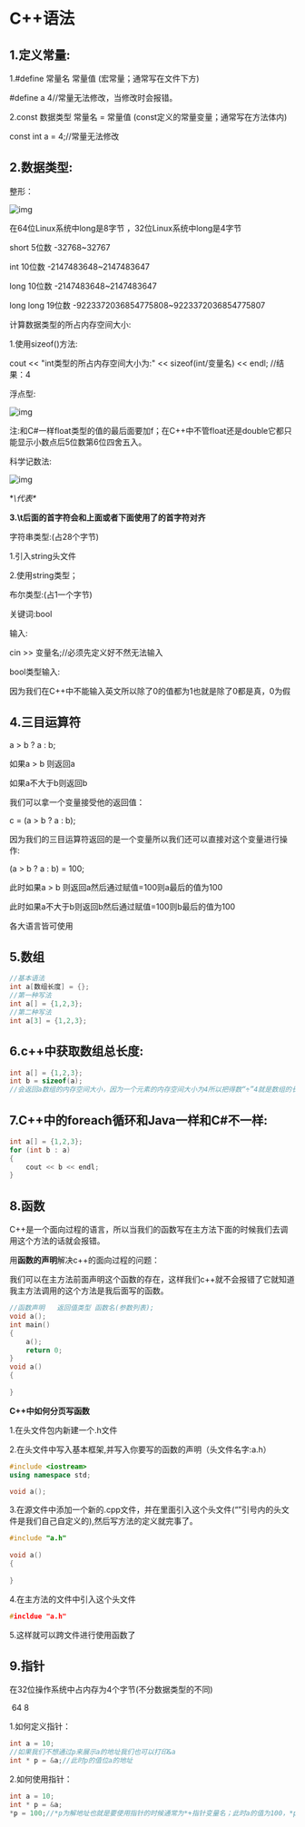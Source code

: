 # C++语法

## **1.定义常量:**

1.#define 常量名 常量值                     (宏常量；通常写在文件下方)

\#define a 4//常量无法修改，当修改时会报错。 

2.const 数据类型 常量名 = 常量值      (const定义的常量变量；通常写在方法体内)

const int a = 4;//常量无法修改 

## **2.数据类型:**

整形：

![img](F:\有道云笔记\qq31BDEC0D05E5A1626E555CD1BA33D617\609438adf5c1493aa356faf3350e7915\9c8504a1fcfe490899f6c4c1a7e6b7a2.jpg)

在64位Linux系统中long是8字节 ，32位Linux系统中long是4字节

short  5位数      -32768~32767

int   10位数       -2147483648~2147483647

long 10位数      -2147483648~2147483647

long long  19位数    -9223372036854775808~9223372036854775807‬

计算数据类型的所占内存空间大小:

1.使用sizeof()方法:

cout << "int类型的所占内存空间大小为:" << sizeof(int/变量名) << endl; //结果：4 

浮点型:

![img](F:\有道云笔记\qq31BDEC0D05E5A1626E555CD1BA33D617\0f377093914b4061a8203d4e2d13c7f9\e3dffedf536147f280b49ab1f41651b2.jpg)

注:和C#一样float类型的值的最后面要加f；在C++中不管float还是double它都只能显示小数点后5位数第6位四舍五入。

科学记数法:

![img](F:\有道云笔记\qq31BDEC0D05E5A1626E555CD1BA33D617\1c6008b3702a4985acd282dc4fb22139\fcc1f41f600248c89cd61a6b5d75d34a.jpg)

**\\代表\**

**3.\t后面的首字符会和上面或者下面使用了的首字符对齐**

字符串类型:(占28个字节)

1.引入string头文件

2.使用string类型；

布尔类型:(占1一个字节)

关键词:bool

输入:

cin >> 变量名;//必须先定义好不然无法输入 

bool类型输入:

因为我们在C++中不能输入英文所以除了0的值都为1也就是除了0都是真，0为假

## **4.三目运算符**

a > b ? a : b; 

如果a > b 则返回a

如果a不大于b则返回b

我们可以拿一个变量接受他的返回值：

c = (a > b ? a : b); 

因为我们的三目运算符返回的是一个变量所以我们还可以直接对这个变量进行操作:

(a > b ? a : b) = 100; 

此时如果a > b 则返回a然后通过赋值=100则a最后的值为100

此时如果a不大于b则返回b然后通过赋值=100则b最后的值为100

各大语言皆可使用

## **5.数组**

```c++
//基本语法 
int a[数组长度] = {};
//第一种写法 
int a[] = {1,2,3}; 
//第二种写法
int a[3] = {1,2,3}; 
```



## **6.c++中获取数组总长度:**

```c++
int a[] = {1,2,3};
int b = sizeof(a); 
//会返回a数组的内存空间大小，因为一个元素的内存空间大小为4所以把得数“÷”4就是数组的长度了 
```



## **7.C++中的foreach循环和Java一样和C#不一样:**

```c++
int a[] = {1,2,3};
for (int b : a) 
{    
    cout << b << endl; 
} 
```

## 8.函数

C++是一个面向过程的语言，所以当我们的函数写在主方法下面的时候我们去调用这个方法的话就会报错。

用**函数的声明**解决c++的面向过程的问题：

我们可以在主方法前面声明这个函数的存在，这样我们c++就不会报错了它就知道我主方法调用的这个方法是我后面写的函数。

```c++
//函数声明   返回值类型 函数名(参数列表);
void a();
int main()
{
    a();
    return 0;
}
void a()
{
    
}
```

**C++中如何分页写函数**

1.在头文件包内新建一个.h文件

2.在头文件中写入基本框架,并写入你要写的函数的声明（头文件名字:a.h）

```c++
#include <iostream>
using namespace std;

void a();
```

3.在源文件中添加一个新的.cpp文件，并在里面引入这个头文件(“”引号内的头文件是我们自己自定义的),然后写方法的定义就完事了。

```c++
#include "a.h"
 
void a()
{
    
}
```

4.在主方法的文件中引入这个头文件

```c++
#incldue "a.h"
```

5.这样就可以跨文件进行使用函数了

## 9.指针

在32位操作系统中占内存为4个字节(不分数据类型的不同)

​	64								   8

1.如何定义指针：

```c++
int a = 10;
//如果我们不想通过p来展示a的地址我们也可以打印&a
int * p = &a;//此时p的值位a的地址
```

2.如何使用指针：

```c++
int a = 10;
int * p = &a;
*p = 100;//*p为解地址也就是要使用指针的时候通常为*+指针变量名；此时a的值为100，*p的值也为100，而p的值为访问a这个内存空间的地址
```

